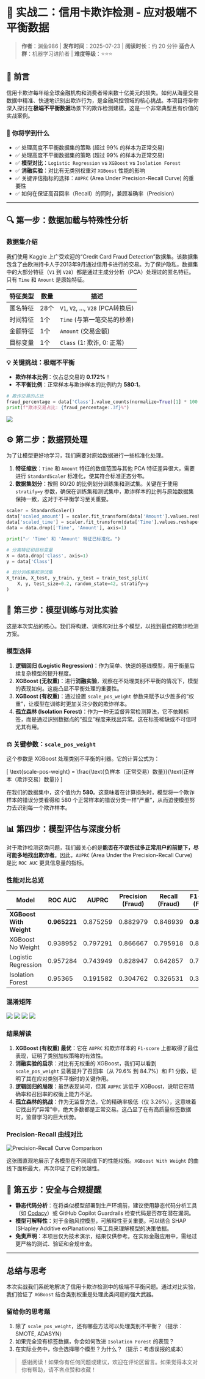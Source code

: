 # 🚀 实战二：信用卡欺诈检测 - 应对极端不平衡数据

> **作者**：渊鱼986 | **发布时间**：2025-07-23 | **阅读时长**：约 20 分钟
> **适合人群**：机器学习进阶者 | **难度等级**：⭐⭐⭐


## 📖 前言

信用卡欺诈每年给全球金融机构和消费者带来数十亿美元的损失。如何从海量交易数据中精准、快速地识别出欺诈行为，是金融风控领域的核心挑战。本项目将带你深入探讨在**极端不平衡数据**场景下的欺诈检测建模，这是一个非常典型且有价值的实战案例。

### 🎯 你将学到什么

- ✅ 处理高度不平衡数据集的策略 (超过 99% 的样本为正常交易)
- ✅ 处理高度不平衡数据集的策略 (超过 99% 的样本为正常交易)
- ✅ **模型对比**：`Logistic Regression` vs `XGBoost` vs `Isolation Forest`
- ✅ **消融实验**：对比有无类别权重对 `XGBoost` 性能的影响
- ✅ 关键评估指标的选择：`AUPRC` (Area Under Precision-Recall Curve) 的重要性
- ✅ 如何在保证高召回率（Recall）的同时，兼顾准确率（Precision）

---

## 🔍 第一步：数据加载与特殊性分析

### 数据集介绍

我们使用 Kaggle 上广受欢迎的“Credit Card Fraud Detection”数据集。该数据集包含了由欧洲持卡人于2013年9月通过信用卡进行的交易。为了保护隐私，数据集中的大部分特征（`V1` 到 `V28`）都是通过主成分分析（PCA）处理过的匿名特征。只有 `Time` 和 `Amount` 是原始特征。

| 特征类型 | 数量 | 描述                               |
| -------- | ---- | ---------------------------------- |
| 匿名特征 | 28个 | `V1`, `V2`, ..., `V28` (PCA转换后) |
| 时间特征 | 1个  | `Time` (与第一笔交易的秒差)        |
| 金额特征 | 1个  | `Amount` (交易金额)                |
| 目标变量 | 1个  | `Class` (1: 欺诈, 0: 正常)         |

### 💡 关键挑战：极端不平衡

- **欺诈样本比例**：仅占总交易的 **0.172%**！
- **不平衡比例**：正常样本与欺诈样本的比例约为 **580:1**。

```python
# 欺诈交易的占比
fraud_percentage = data['Class'].value_counts(normalize=True)[1] * 100
print(f"欺诈交易占比: {fraud_percentage:.3f}%")
```
![](plot/class_distribution.png)
## ⚙️ 第二步：数据预处理

为了让模型更好地学习，我们需要对原始数据进行一些标准化处理。

1.  **特征缩放**：`Time` 和 `Amount` 特征的数值范围与其他 PCA 特征差异很大，需要进行 `StandardScaler` 标准化，使其符合标准正态分布。
2.  **数据集划分**：按照 80/20 的比例划分训练集和测试集。关键在于使用 `stratify=y` 参数，确保在训练集和测试集中，欺诈样本的比例与原始数据集保持一致，这对于不平衡学习至关重要。
```python
scaler = StandardScaler()
data['scaled_amount'] = scaler.fit_transform(data['Amount'].values.reshape(-1, 1))
data['scaled_time'] = scaler.fit_transform(data['Time'].values.reshape(-1, 1))
data = data.drop(['Time', 'Amount'], axis=1)

print("✅ 'Time' 和 'Amount' 特征已标准化。")

# 分离特征和目标变量
X = data.drop('Class', axis=1)
y = data['Class']

# 划分训练集和测试集
X_train, X_test, y_train, y_test = train_test_split(
    X, y, test_size=0.2, random_state=42, stratify=y
)
```
## 🚀 第三步：模型训练与对比实验

这是本次实战的核心。我们将构建、训练和对比多个模型，以找到最佳的欺诈检测方案。

### 模型选择

1.  **逻辑回归 (Logistic Regression)**：作为简单、快速的基线模型，用于衡量后续复杂模型的提升程度。
2.  **XGBoost (无权重)**：进行**消融实验**，观察在不处理类别不平衡的情况下，模型的表现如何。这能凸显不平衡处理的重要性。
3.  **XGBoost (有权重)**：通过设置 `scale_pos_weight` 参数来赋予以少胜多的“权重”，让模型在训练时更加关注少数的欺诈样本。
4.  **孤立森林 (Isolation Forest)**：作为一种无监督异常检测算法，它不依赖标签，而是通过识别数据点的“孤立”程度来找出异常。这在标签稀缺或不可信时尤其有用。

### ⚖️ 关键参数：`scale_pos_weight`

这个参数是 XGBoost 处理类别不平衡的利器。它的计算公式为：

\[
\text{scale-pos-weight} = \frac{\text{负样本（正常交易）数量}}{\text{正样本（欺诈交易）数量}}
\]

在我们的数据集中，这个值约为 **580**。这意味着在计算损失时，模型将一个欺诈样本的错误分类看得和 580 个正常样本的错误分类一样“严重”，从而迫使模型努力去识别每一个欺诈样本。

## 📊 第四步：模型评估与深度分析

对于欺诈检测这类问题，我们最关心的是**能否在不误伤过多正常用户的前提下，尽可能多地找出欺诈者**。因此，`AUPRC` (Area Under the Precision-Recall Curve) 是比 `ROC AUC` 更具信息量的指标。

### 性能对比总览

| Model                   | ROC AUC      | AUPRC    | Precision (Fraud) | Recall (Fraud) | F1-score (Fraud) |
| ----------------------- | ------------ | -------- | ----------------- | -------------- | ---------------- |
| **XGBoost With Weight** | **0.965221** | 0.875259 | 0.882979          | 0.846939       | **0.864583**     |
| XGBoost No Weight       | 0.938952     | 0.797291 | 0.866667          | 0.795918       | 0.829787         |
| Logistic Regression     | 0.957284     | 0.743949 | 0.828947          | 0.642857       | 0.724138         |
| Isolation Forest        | 0.95365      | 0.191582 | 0.304762          | 0.326531       | 0.315271         |

### 混淆矩阵
![](plot/xgboost_with_weight_confusion_matrix.png)
![](plot/xgboost_no_weight_confusion_matrix.png)
![](plot/logistic_regression_confusion_matrix.png)
![](plot/isolation_forest_confusion_matrix.png)

### 结果解读

1.  **XGBoost (有权重) 最优**：它在 `AUPRC` 和欺诈样本的 `F1-score` 上都取得了最佳表现，证明了类别加权策略的有效性。
2.  **消融实验的启示**：对比有无权重的 XGBoost，我们可以看到 `scale_pos_weight` 显著提升了召回率（从 79.6% 到 84.7%）和 F1 分数，证明了其在应对类别不平衡时的关键作用。
3.  **逻辑回归的局限**：虽然表现尚可，但其 `AUPRC` 远低于 XGBoost，说明它在精确率和召回率的权衡上能力不足。
4.  **孤立森林的挑战**：作为无监督方法，它的精确率极低（仅 3.26%），这意味着它找出的“异常”中，绝大多数都是正常交易。这凸显了在有高质量标签数据时，监督学习的巨大优势。

### Precision-Recall 曲线对比

![Precision-Recall Curve Comparison](plot/precision_recall_curve_comparison.png)


这张图直观地展示了各模型在不同阈值下的性能权衡。`XGBoost With Weight` 的曲线下面积最大，再次印证了它的优越性。

## 🔐 第五步：安全与合规提醒

- **静态代码分析**：在将类似模型部署到生产环境前，建议使用静态代码分析工具（如 [Codacy](https://www.codacy.com/)）或 GitHub Copilot Guardrails 检查代码是否存在潜在漏洞。
- **模型可解释性**：对于金融风控模型，可解释性至关重要。可以结合 SHAP (SHapley Additive exPlanations) 等工具来理解模型的决策依据。
- **免责声明**：本项目仅为技术演示，结果仅供参考。在实际金融应用中，需经过更严格的测试、验证和合规审查。

---

## 总结与思考

本次实战我们系统地解决了信用卡欺诈检测中的极端不平衡问题。通过对比实验，我们验证了 `XGBoost` 结合类别权重是处理此类问题的强大武器。

### 留给你的思考题

1.  除了 `scale_pos_weight`，还有哪些方法可以处理类别不平衡？（提示：SMOTE, ADASYN）
2.  如果完全没有标签数据，你会如何改进 `Isolation Forest` 的表现？
3.  在实际业务中，你会选择哪个模型？为什么？（提示：考虑误报的成本）

> 感谢阅读！如果你有任何问题或建议，欢迎在评论区留言。如果觉得本文对你有帮助，请不吝点赞和收藏！
